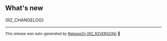 ## What's new
{RZ_CHANGELOG}

<hr/>

<small>This release was auto-generated by [ReleaseZri {RZ_RZVERSION}](https://github.com/codezri/releasezri) :rocket:</small>